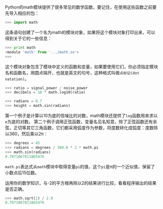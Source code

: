 Python的math模块提供了很多常见的数学函数，要记住，在使用这些函数之前要先导入相应的包：
```python
>>> import math
```
这条语句创建了一个名为math的模块对象，如果将这个模块对象打印出来，可以得到关于它的一些信息：
```python
>>> print math
<module 'math' from '.../math.so'>
>>> 
```
这个模块对象包含了模块中定义的函数和变量，如果要使用它们，你必须指定模块名和函数名，用圆点隔开，也就是英文的句号，这种格式叫做`点标记(dot natation)`。

```python
>>> ratio = signal_power / noise_power
>>> decibels = 10 * math.log10(ratio)

>>> radians = 0.7
>>> height = math.sin(radians)
```
第一个例子是计算以10为底的信噪比的对数，math模块还提供了`log`函数用来求以`e`为底的对数。
第二个例子调用正弦函数，变量名见名知意，除了正弦函数还有余弦，正切等其它三角函数，它们都采用弧度作为参数，将度数转化成弧度：度数除以360，然后乘以2π：
```python
>>> degrees = 45
>>> radians = degrees / 360.0 * 2 * math.pi
>>> math.sin(radians)
0.7071067811865476
```
`math.pi`表达式从`math`模块中取得变量`pi`的值，这个`pi`是π的一个近似值，保留了小数点后15位数。

运用你的数学知识，与-2的平方根再除以2的结果进行比较，看看程序输出的结果是否正确。
```python
>>> math.sqrt(2) / 2.0
0.7071067811865476
```



